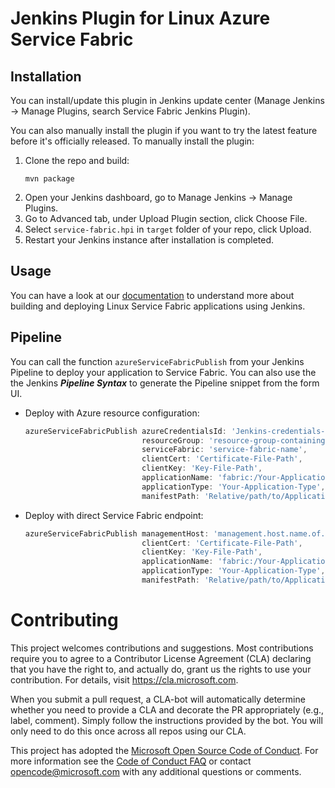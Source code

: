 # Jenkins Plugin for Linux Azure Service Fabric

## Installation
You can install/update this plugin in Jenkins update center (Manage Jenkins -> Manage Plugins, search Service Fabric Jenkins Plugin).

You can also manually install the plugin if you want to try the latest feature before it's officially released.
To manually install the plugin:

1. Clone the repo and build:
   ```
   mvn package
   ```
2. Open your Jenkins dashboard, go to Manage Jenkins -> Manage Plugins.
3. Go to Advanced tab, under Upload Plugin section, click Choose File.
4. Select `service-fabric.hpi` in `target` folder of your repo, click Upload.
5. Restart your Jenkins instance after installation is completed.

## Usage

You can have a look at our [documentation](https://docs.microsoft.com/en-us/azure/service-fabric/service-fabric-cicd-your-linux-applications-with-jenkins) to understand more about building and deploying Linux Service Fabric applications using Jenkins.

## Pipeline

You can call the function `azureServiceFabricPublish` from your Jenkins Pipeline to deploy your application to
Service Fabric. You can also use the the Jenkins ***Pipeline Syntax*** to generate the Pipeline snippet from
the form UI.

* Deploy with Azure resource configuration:

   ```groovy
   azureServiceFabricPublish azureCredentialsId: 'Jenkins-credentials-ID-for-Azure-service-principal',
                             resourceGroup: 'resource-group-containing-the-service-fabric-cluster',
                             serviceFabric: 'service-fabric-name',
                             clientCert: 'Certificate-File-Path',
                             clientKey: 'Key-File-Path',
                             applicationName: 'fabric:/Your-Application-Name',
                             applicationType: 'Your-Application-Type',
                             manifestPath: 'Relative/path/to/ApplicationManifest.xml'
   ```

* Deploy with direct Service Fabric endpoint:

   ```groovy
   azureServiceFabricPublish managementHost: 'management.host.name.of.your.cluster',
                             clientCert: 'Certificate-File-Path',
                             clientKey: 'Key-File-Path',
                             applicationName: 'fabric:/Your-Application-Name',
                             applicationType: 'Your-Application-Type',
                             manifestPath: 'Relative/path/to/ApplicationManifest.xml'
   ```

# Contributing

This project welcomes contributions and suggestions.  Most contributions require you to agree to a
Contributor License Agreement (CLA) declaring that you have the right to, and actually do, grant us
the rights to use your contribution. For details, visit https://cla.microsoft.com.

When you submit a pull request, a CLA-bot will automatically determine whether you need to provide
a CLA and decorate the PR appropriately (e.g., label, comment). Simply follow the instructions
provided by the bot. You will only need to do this once across all repos using our CLA.

This project has adopted the [Microsoft Open Source Code of Conduct](https://opensource.microsoft.com/codeofconduct/).
For more information see the [Code of Conduct FAQ](https://opensource.microsoft.com/codeofconduct/faq/) or
contact [opencode@microsoft.com](mailto:opencode@microsoft.com) with any additional questions or comments.
